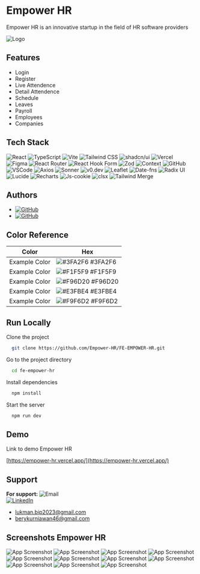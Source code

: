 
# Empower HR

Empower HR is an innovative startup in the field of HR software providers


![Logo](/public/img/Logo.png)


## Features

- Login
- Register
- Live Attendence
- Detail Attendence
- Schedule
- Leaves
- Payroll
- Employees
- Companies


## Tech Stack

![React](https://img.shields.io/badge/React-20232A?style=for-the-badge&logo=react&logoColor=61DAFB)
![TypeScript](https://img.shields.io/badge/TypeScript-3178C6?style=for-the-badge&logo=typescript&logoColor=white)
![Vite](https://img.shields.io/badge/Vite-646CFF?style=for-the-badge&logo=vite&logoColor=white)
![Tailwind CSS](https://img.shields.io/badge/Tailwind_CSS-38B2AC?style=for-the-badge&logo=tailwind-css&logoColor=white)
![shadcn/ui](https://img.shields.io/badge/shadcn/ui-6C63FF?style=for-the-badge&logo=shadcn)
![Vercel](https://img.shields.io/badge/Vercel-000000?style=for-the-badge&logo=vercel&logoColor=white)
![Figma](https://img.shields.io/badge/Figma-F24E1E?style=for-the-badge&logo=figma&logoColor=white)
![React Router](https://img.shields.io/badge/React_Router-CA4245?style=for-the-badge&logo=react-router&logoColor=white)
![React Hook Form](https://img.shields.io/badge/React_Hook_Form-EC5990?style=for-the-badge&logo=react-hook-form&logoColor=white)
![Zod](https://img.shields.io/badge/Zod-4C9A2A?style=for-the-badge&logo=zod&logoColor=white)
![Context](https://img.shields.io/badge/Context-FFCA28?style=for-the-badge&logo=react&logoColor=white)
![GitHub](https://img.shields.io/badge/GitHub-181717?style=for-the-badge&logo=github&logoColor=white)
![VSCode](https://img.shields.io/badge/VSCode-007ACC?style=for-the-badge&logo=visual-studio-code&logoColor=white)
![Axios](https://img.shields.io/badge/Axios-5A29E4?style=for-the-badge&logo=axios&logoColor=white)
![Sonner](https://img.shields.io/badge/Sonner-4E9BCD?style=for-the-badge&logo=sonarcloud&logoColor=white)
![v0.dev](https://img.shields.io/badge/v0.dev-4B32C3?style=for-the-badge&logo=v0&logoColor=white)
![Leaflet](https://img.shields.io/badge/Leaflet-199900?style=for-the-badge&logo=leaflet&logoColor=white)
![Date-fns](https://img.shields.io/badge/Date--fns-3C3C3C?style=for-the-badge&logo=date-fns&logoColor=white)
![Radix UI](https://img.shields.io/badge/Radix_UI-8B5CF6?style=for-the-badge&logo=radixui&logoColor=white)
![Lucide](https://img.shields.io/badge/Lucide-FFC857?style=for-the-badge&logo=lucide)
![Recharts](https://img.shields.io/badge/Recharts-008FF7?style=for-the-badge&logo=recharts&logoColor=white)
![Js-cookie](https://img.shields.io/badge/Js--cookie-3A3A3A?style=for-the-badge&logo=cookie&logoColor=white)
![clsx](https://img.shields.io/badge/clsx-333333?style=for-the-badge&logo=clsx&logoColor=white)
![Tailwind Merge](https://img.shields.io/badge/Tailwind_Merge-6EE7B7?style=for-the-badge&logo=tailwindcss&logoColor=white)


## Authors

-  [![GitHub](https://img.shields.io/badge/GitHub-Luxxn12-181717?style=flat-square&logo=github)](https://github.com/Luxxn12)
-  [![GitHub](https://img.shields.io/badge/GitHub-Berykwn-181717?style=flat-square&logo=github)](https://github.com/Berykwn)

## Color Reference

| Color             | Hex                                                                |
| ----------------- | ------------------------------------------------------------------ |
| Example Color | ![#3FA2F6](https://via.placeholder.com/10/3FA2F6?text=+) #3FA2F6 |
| Example Color | ![#F1F5F9](https://via.placeholder.com/10/F1F5F9?text=+) #F1F5F9 |
| Example Color | ![#F96D20](https://via.placeholder.com/10/F96D20?text=+) #F96D20 |
| Example Color | ![#E3FBE4](https://via.placeholder.com/10/E3FBE4?text=+) #E3FBE4 |
| Example Color | ![#F9F6D2](https://via.placeholder.com/10/F9F6D2?text=+) #F9F6D2 |


## Run Locally

Clone the project

```bash
  git clone https://github.com/Empower-HR/FE-EMPOWER-HR.git
```

Go to the project directory

```bash
  cd fe-empower-hr
```

Install dependencies

```bash
  npm install
```

Start the server

```bash
  npm run dev
```


## Demo

Link to demo Empower HR

[https://empower-hr.vercel.app/](https://empower-hr.vercel.app/)
## Support

**For support:** 
  ![Email](https://img.shields.io/badge/Email-lukman.bip2023@gmail.com-informational?style=flat-square&logo=gmail)  
 [![LinkedIn](https://img.shields.io/badge/LinkedIn-moh-alif-al-lukman-blue?style=flat-square&logo=linkedin)](https://www.linkedin.com/in/moh-alif-al-lukman/)
- lukman.bip2023@gmail.com 
- berykurniawan46@gmail.com

## Screenshots Empower HR

![App Screenshot](/public/img/1.png)
![App Screenshot](/public/img/2.png)
![App Screenshot](/public/img/3.png)
![App Screenshot](/public/img/4.png)
![App Screenshot](/public/img/5.png)
![App Screenshot](/public/img/6.png)
![App Screenshot](/public/img/7.png)
![App Screenshot](/public/img/8.png)
![App Screenshot](/public/img/9.png)
![App Screenshot](/public/img/10.png)
![App Screenshot](/public/img/11.png)

